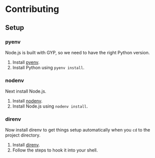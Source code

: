 # Contributing

## Setup

### pyenv

Node.js is built with GYP, so we need to have the right Python version.

1. Install [pyenv].
2. Install Python using `pyenv install`.

### nodenv

Next install Node.js.

1. Install [nodenv].
2. Install Node.js using `nodenv install`.

### direnv

Now install direnv to get things setup automatically when you `cd` to the project directory.

1. Install [direnv].
2. Follow the steps to hook it into your shell.

## 

[direnv]: https://direnv.net/
[nodenv]: https://github.com/nodenv/nodenv
[pyenv]: https://github.com/pyenv/pyenv